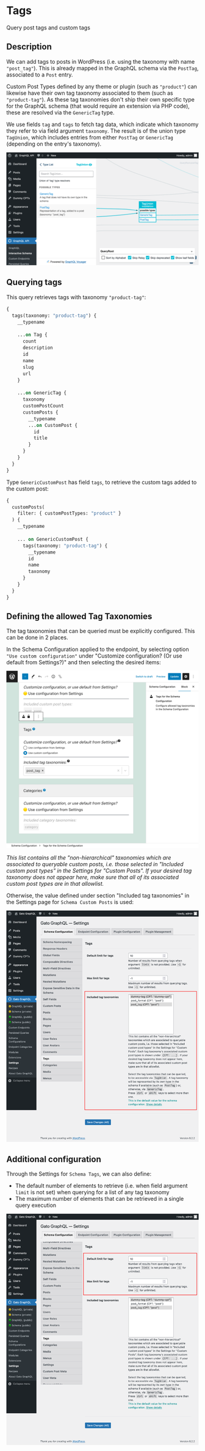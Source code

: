 # Tags

Query post tags and custom tags

## Description

We can add tags to posts in WordPress (i.e. using the taxonomy with name `"post_tag"`). This is already mapped in the GraphQL schema via the `PostTag`, associated to a `Post` entry.

Custom Post Types defined by any theme or plugin (such as `"product"`) can likewise have their own tag taxonomy associated to them (such as `"product-tag"`). As these tag taxonomies don't ship their own specific type for the GraphQL schema (that would require an extension via PHP code), these are resolved via the `GenericTag` type.

We use fields `tag` and `tags` to fetch tag data, which indicate which taxonomy they refer to via field argument `taxonomy`. The result is of the union type `TagUnion`, which includes entries from either `PostTag` or `GenericTag` (depending on the entry's taxonomy).

![TagUnion type in the Interactive Schema](../../images/interactive-schema-tag-union.png "TagUnion type in the Interactive Schema")

## Querying tags

This query retrieves tags with taxonomy `"product-tag"`:

```graphql
{
  tags(taxonomy: "product-tag") {
    __typename

    ...on Tag {
      count
      description
      id
      name
      slug
      url
    }
    
    ...on GenericTag {
      taxonomy   
      customPostCount
      customPosts {
        __typename
        ...on CustomPost {
          id
          title
        }
      }
    }
  }
}
```

Type `GenericCustomPost` has field `tags`, to retrieve the custom tags added to the custom post:

```graphql
{
  customPosts(
    filter: { customPostTypes: "product" }
  ) {
    __typename

    ... on GenericCustomPost {
      tags(taxonomy: "product-tag") {
        __typename
        id
        name
        taxonomy
      }
    }
  }
}
```

## Defining the allowed Tag Taxonomies

The tag taxonomies that can be queried must be explicitly configured. This can be done in 2 places.

In the Schema Configuration applied to the endpoint, by selecting option `"Use custom configuration"` under "Customize configuration? (Or use default from Settings?)" and then selecting the desired items:

![Selecting the allowed tag taxonomies in the Schema Configuration](../../images/tags-schema-configuration-queryable-taxonomies.png "Selecting the allowed tag taxonomies in the Schema Configuration")

_This list contains all the "non-hierarchical" taxonomies which are associated to queryable custom posts, i.e. those selected in "Included custom post types" in the Settings for "Custom Posts". If your desired tag taxonomy does not appear here, make sure that all of its associated custom post types are in that allowlist._

Otherwise, the value defined under section "Included tag taxonomies" in the Settings page for `Schema Custom Posts` is used:

<div class="img-width-1024" markdown=1>

![Selecting the allowed tag taxonomies in the Settings](../../images/tags-settings-queryable-taxonomies.png "Selecting the allowed tag taxonomies in the Settings")

</div>

## Additional configuration

Through the Settings for `Schema Tags`, we can also define:

- The default number of elements to retrieve (i.e. when field argument `limit` is not set) when querying for a list of any tag taxonomy
- The maximum number of elements that can be retrieved in a single query execution

<div class="img-width-1024" markdown=1>

![Settings for Tag limits](../../images/settings-tags-limits.png "Settings for Tag limits")

</div>
